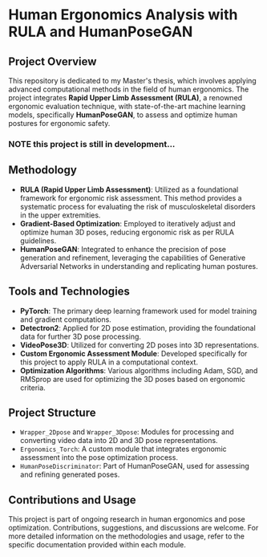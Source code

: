 # **Human Ergonomics Analysis with RULA and HumanPoseGAN**

## **Project Overview**
This repository is dedicated to my Master's thesis, which involves applying advanced computational methods in the field of human ergonomics. The project integrates **Rapid Upper Limb Assessment (RULA)**, a renowned ergonomic evaluation technique, with state-of-the-art machine learning models, specifically **HumanPoseGAN**, to assess and optimize human postures for ergonomic safety.
###  NOTE this project is still in development...
## **Methodology**
- **RULA (Rapid Upper Limb Assessment)**: Utilized as a foundational framework for ergonomic risk assessment. This method provides a systematic process for evaluating the risk of musculoskeletal disorders in the upper extremities.
- **Gradient-Based Optimization**: Employed to iteratively adjust and optimize human 3D poses, reducing ergonomic risk as per RULA guidelines.
- **HumanPoseGAN**: Integrated to enhance the precision of pose generation and refinement, leveraging the capabilities of Generative Adversarial Networks in understanding and replicating human postures.

## **Tools and Technologies**
- **PyTorch**: The primary deep learning framework used for model training and gradient computations.
- **Detectron2**: Applied for 2D pose estimation, providing the foundational data for further 3D pose processing.
- **VideoPose3D**: Utilized for converting 2D poses into 3D representations.
- **Custom Ergonomic Assessment Module**: Developed specifically for this project to apply RULA in a computational context.
- **Optimization Algorithms**: Various algorithms including Adam, SGD, and RMSprop are used for optimizing the 3D poses based on ergonomic criteria.

## **Project Structure**
- `Wrapper_2Dpose` and `Wrapper_3Dpose`: Modules for processing and converting video data into 2D and 3D pose representations.
- `Ergonomics_Torch`: A custom module that integrates ergonomic assessment into the pose optimization process.
- `HumanPoseDiscriminator`: Part of HumanPoseGAN, used for assessing and refining generated poses.

## **Contributions and Usage**
This project is part of ongoing research in human ergonomics and pose optimization. Contributions, suggestions, and discussions are welcome. For more detailed information on the methodologies and usage, refer to the specific documentation provided within each module.
